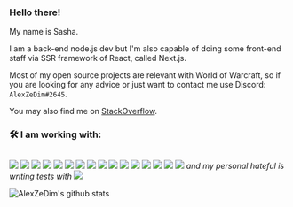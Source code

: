 <!--
**AlexZeDim/alexzedim** is a ✨ _special_ ✨ repository because its `README.md` (this file) appears on your GitHub profile.

Here are some ideas to get you started:

- 🔭 I’m currently working on ...
- 🌱 I’m currently learning ...
- 👯 I’m looking to collaborate on ...
- 🤔 I’m looking for help with ...
- 💬 Ask me about ...
- 📫 How to reach me: ...
- 😄 Pronouns: ...
- ⚡ Fun fact: ...
-->


### Hello there!

My name is Sasha. 

I am a back-end node.js dev but I'm also capable of doing some front-end staff via SSR framework of React, called Next.js.

Most of my open source projects are relevant with World of Warcraft, so if you are looking for any advice or just want to contact me use Discord: `AlexZeDim#2645`.

You may also find me on [StackOverflow](https://stackoverflow.com/users/7475615/alexzedim).

### 🛠️ I am working with:
##

![](https://img.shields.io/badge/OS-Windows%2010-informational?style=flat&logo=windows&logoColor=white&color=2bbc8a) ![](https://img.shields.io/badge/OS-Ubuntu-informational?style=flat&logo=ubuntu&logoColor=white&color=2bbc8a) ![](https://img.shields.io/badge/IDE-WebStorm-informational?style=flat&logo=webstorm&logoColor=white&color=2bbc8a) ![](https://img.shields.io/badge/editor-VSC-informational?style=flat&logo=visual-studio-code&logoColor=white&color=2bbc8a) ![](https://img.shields.io/badge/code-Node.js-informational?style=flat&logo=node.js&logoColor=white&color=2bbc8a) ![](https://img.shields.io/badge/code-JavaScript-informational?style=flat&logo=javascript&logoColor=white&color=2bbc8a) ![](https://img.shields.io/badge/code-TypeScript-informational?style=flat&logo=typescript&logoColor=white&color=2bbc8a) ![](https://img.shields.io/badge/code-React-informational?style=flat&logo=react&logoColor=white&color=2bbc8a) ![](https://img.shields.io/badge/code-Next.js-informational?style=flat&logo=next.js&logoColor=white&color=2bbc8a) ![](https://img.shields.io/badge/DB-MongoDB-informational?style=flat&logo=mongodb&logoColor=white&color=2bbc8a) ![](https://img.shields.io/badge/DB-Postgres-informational?style=flat&logo=postgresql&logoColor=white&color=2bbc8a) ![](https://img.shields.io/badge/shell-Powershell-informational?style=flat&logo=powershell&logoColor=white&color=2bbc8a) ![](https://img.shields.io/badge/shell-bash-informational?style=flat&logo=Bash&logoColor=white&color=2bbc8a) ![](https://img.shields.io/badge/VCS-git-informational?style=flat&logo=git&logoColor=white&color=2bbc8a) ![](https://img.shields.io/badge/VCS-git-informational?style=flat&logo=git&logoColor=white&color=2bbc8a) ![](https://img.shields.io/badge/Tools-Docker-informational?style=flat&logo=docker&logoColor=white&color=2bbc8a) *and my personal hateful is writing tests with* ![](https://img.shields.io/badge/Tests-Jest-informational?style=flat&logo=jest&logoColor=white&color=2bbc8a)



![AlexZeDim's github stats](https://github-readme-stats.vercel.app/api?username=alexzedim&count_private=true)
